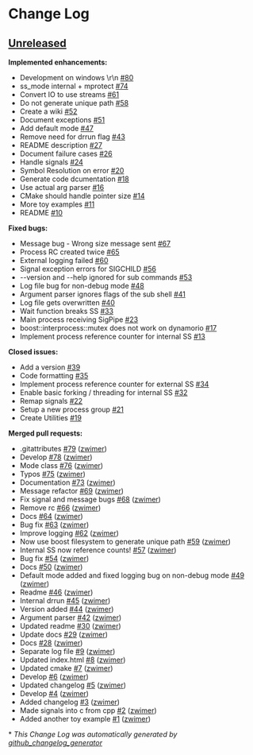 # Change Log

## [Unreleased](https://github.com/zwimer/DrShadowStack/tree/HEAD)

**Implemented enhancements:**

- Development on windows \r\n [\#80](https://github.com/zwimer/DrShadowStack/issues/80)
- ss\_mode internal + mprotect [\#74](https://github.com/zwimer/DrShadowStack/issues/74)
- Convert IO to use streams [\#61](https://github.com/zwimer/DrShadowStack/issues/61)
- Do not generate unique path [\#58](https://github.com/zwimer/DrShadowStack/issues/58)
- Create a wiki [\#52](https://github.com/zwimer/DrShadowStack/issues/52)
- Document exceptions [\#51](https://github.com/zwimer/DrShadowStack/issues/51)
- Add default mode [\#47](https://github.com/zwimer/DrShadowStack/issues/47)
- Remove need for drrun flag [\#43](https://github.com/zwimer/DrShadowStack/issues/43)
- README description [\#27](https://github.com/zwimer/DrShadowStack/issues/27)
- Document failure cases [\#26](https://github.com/zwimer/DrShadowStack/issues/26)
- Handle signals [\#24](https://github.com/zwimer/DrShadowStack/issues/24)
- Symbol Resolution on error [\#20](https://github.com/zwimer/DrShadowStack/issues/20)
- Generate code dcumentation [\#18](https://github.com/zwimer/DrShadowStack/issues/18)
- Use actual arg parser [\#16](https://github.com/zwimer/DrShadowStack/issues/16)
- CMake should handle pointer size [\#14](https://github.com/zwimer/DrShadowStack/issues/14)
- More toy examples [\#11](https://github.com/zwimer/DrShadowStack/issues/11)
- README [\#10](https://github.com/zwimer/DrShadowStack/issues/10)

**Fixed bugs:**

- Message bug - Wrong size message sent [\#67](https://github.com/zwimer/DrShadowStack/issues/67)
- Process RC created twice [\#65](https://github.com/zwimer/DrShadowStack/issues/65)
- External logging failed [\#60](https://github.com/zwimer/DrShadowStack/issues/60)
- Signal exception errors for SIGCHILD [\#56](https://github.com/zwimer/DrShadowStack/issues/56)
- --version and --help ignored for sub commands [\#53](https://github.com/zwimer/DrShadowStack/issues/53)
- Log file bug for non-debug mode [\#48](https://github.com/zwimer/DrShadowStack/issues/48)
- Argument parser ignores flags of the sub shell [\#41](https://github.com/zwimer/DrShadowStack/issues/41)
- Log file gets overwritten [\#40](https://github.com/zwimer/DrShadowStack/issues/40)
- Wait function breaks SS [\#33](https://github.com/zwimer/DrShadowStack/issues/33)
- Main process receiving SigPipe [\#23](https://github.com/zwimer/DrShadowStack/issues/23)
- boost::interprocess::mutex does not work on dynamorio [\#17](https://github.com/zwimer/DrShadowStack/issues/17)
- Implement process reference counter for internal SS [\#13](https://github.com/zwimer/DrShadowStack/issues/13)

**Closed issues:**

- Add a version [\#39](https://github.com/zwimer/DrShadowStack/issues/39)
- Code formatting [\#35](https://github.com/zwimer/DrShadowStack/issues/35)
- Implement process reference counter for external SS [\#34](https://github.com/zwimer/DrShadowStack/issues/34)
- Enable basic forking / threading for internal SS [\#32](https://github.com/zwimer/DrShadowStack/issues/32)
- Remap signals [\#22](https://github.com/zwimer/DrShadowStack/issues/22)
- Setup a new process group [\#21](https://github.com/zwimer/DrShadowStack/issues/21)
- Create Utilities [\#19](https://github.com/zwimer/DrShadowStack/issues/19)

**Merged pull requests:**

- .gitattributes [\#79](https://github.com/zwimer/DrShadowStack/pull/79) ([zwimer](https://github.com/zwimer))
- Develop [\#78](https://github.com/zwimer/DrShadowStack/pull/78) ([zwimer](https://github.com/zwimer))
- Mode class [\#76](https://github.com/zwimer/DrShadowStack/pull/76) ([zwimer](https://github.com/zwimer))
- Typos [\#75](https://github.com/zwimer/DrShadowStack/pull/75) ([zwimer](https://github.com/zwimer))
- Documentation [\#73](https://github.com/zwimer/DrShadowStack/pull/73) ([zwimer](https://github.com/zwimer))
- Message refactor [\#69](https://github.com/zwimer/DrShadowStack/pull/69) ([zwimer](https://github.com/zwimer))
- Fix signal and message bugs [\#68](https://github.com/zwimer/DrShadowStack/pull/68) ([zwimer](https://github.com/zwimer))
- Remove rc [\#66](https://github.com/zwimer/DrShadowStack/pull/66) ([zwimer](https://github.com/zwimer))
- Docs [\#64](https://github.com/zwimer/DrShadowStack/pull/64) ([zwimer](https://github.com/zwimer))
- Bug fix [\#63](https://github.com/zwimer/DrShadowStack/pull/63) ([zwimer](https://github.com/zwimer))
- Improve logging [\#62](https://github.com/zwimer/DrShadowStack/pull/62) ([zwimer](https://github.com/zwimer))
- Now use boost filesystem to generate unique path [\#59](https://github.com/zwimer/DrShadowStack/pull/59) ([zwimer](https://github.com/zwimer))
- Internal SS now reference counts! [\#57](https://github.com/zwimer/DrShadowStack/pull/57) ([zwimer](https://github.com/zwimer))
- Bug fix [\#54](https://github.com/zwimer/DrShadowStack/pull/54) ([zwimer](https://github.com/zwimer))
- Docs [\#50](https://github.com/zwimer/DrShadowStack/pull/50) ([zwimer](https://github.com/zwimer))
- Default mode added and fixed logging bug on non-debug mode [\#49](https://github.com/zwimer/DrShadowStack/pull/49) ([zwimer](https://github.com/zwimer))
- Readme [\#46](https://github.com/zwimer/DrShadowStack/pull/46) ([zwimer](https://github.com/zwimer))
- Internal drrun [\#45](https://github.com/zwimer/DrShadowStack/pull/45) ([zwimer](https://github.com/zwimer))
- Version added [\#44](https://github.com/zwimer/DrShadowStack/pull/44) ([zwimer](https://github.com/zwimer))
- Argument parser [\#42](https://github.com/zwimer/DrShadowStack/pull/42) ([zwimer](https://github.com/zwimer))
- Updated readme [\#30](https://github.com/zwimer/DrShadowStack/pull/30) ([zwimer](https://github.com/zwimer))
- Update docs [\#29](https://github.com/zwimer/DrShadowStack/pull/29) ([zwimer](https://github.com/zwimer))
- Docs [\#28](https://github.com/zwimer/DrShadowStack/pull/28) ([zwimer](https://github.com/zwimer))
- Separate log file [\#9](https://github.com/zwimer/DrShadowStack/pull/9) ([zwimer](https://github.com/zwimer))
- Updated index.html [\#8](https://github.com/zwimer/DrShadowStack/pull/8) ([zwimer](https://github.com/zwimer))
- Updated cmake [\#7](https://github.com/zwimer/DrShadowStack/pull/7) ([zwimer](https://github.com/zwimer))
- Develop [\#6](https://github.com/zwimer/DrShadowStack/pull/6) ([zwimer](https://github.com/zwimer))
- Updated changelog [\#5](https://github.com/zwimer/DrShadowStack/pull/5) ([zwimer](https://github.com/zwimer))
- Develop [\#4](https://github.com/zwimer/DrShadowStack/pull/4) ([zwimer](https://github.com/zwimer))
- Added changelog [\#3](https://github.com/zwimer/DrShadowStack/pull/3) ([zwimer](https://github.com/zwimer))
- Made signals into c from cpp [\#2](https://github.com/zwimer/DrShadowStack/pull/2) ([zwimer](https://github.com/zwimer))
- Added another toy example [\#1](https://github.com/zwimer/DrShadowStack/pull/1) ([zwimer](https://github.com/zwimer))



\* *This Change Log was automatically generated by [github_changelog_generator](https://github.com/skywinder/Github-Changelog-Generator)*